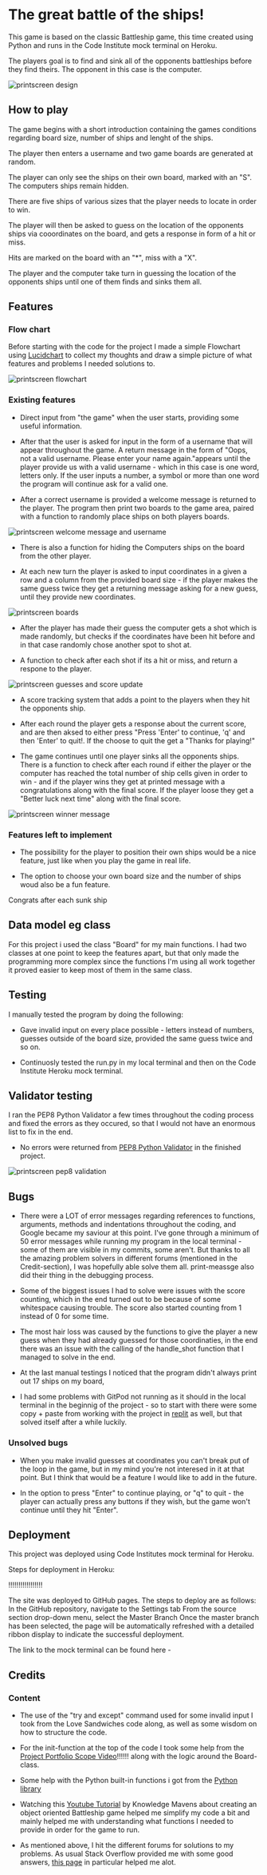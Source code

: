 # The great battle of the ships!
This game is based on the classic Battleship game, this time created using Python and runs in the Code Institute mock terminal on Heroku.

The players goal is to find and sink all of the opponents battleships before they find theirs. The opponent in this case is the computer. 

![printscreen design](assets/images_readme/)


## How to play

The game begins with a short introduction containing the games conditions regarding board size, number of ships and lenght of the ships. 

The player then enters a username and two game boards are generated at random.

The player can only see the ships on their own board, marked with an "S". The computers ships remain hidden. 

There are five ships of various sizes that the player needs to locate in order to win. 

The player will then be asked to guess on the location of the opponents ships via cooordinates on the board, and gets a response in form of a hit or miss.

Hits are marked on the board with an "*", miss with a "X".

The player and the computer take turn in guessing the location of the opponents ships until one of them finds and sinks them all. 


## Features

### Flow chart

Before starting with the code for the project I made a simple Flowchart using [Lucidchart](https://www.lucidchart.com/pages/?) to collect my thoughts and draw a simple picture of what features and problems I needed solutions to. 

![printscreen flowchart](assets/images_readme/flowchart.jpg)

### Existing features

* Direct input from "the game" when the user starts, providing some useful information.

* After that the user is asked for input in the form of a username that will appear throughout the game.
A return message in the form of "Oops, not a valid username. Please enter your name again."appears until the player provide us with a valid username - which in this case is one word, letters only. If the user inputs a number, a symbol or more than one word the program will continue ask for a valid one.

* After a correct username is provided a welcome message is returned to the player. The program then print two boards to the game area, paired with a function to randomly place ships on both players boards.

![printscreen welcome message and username](assets/images_readme/)

* There is also a function for hiding the Computers ships on the board from the other player.

* At each new turn the player is asked to input coordinates in a given a row and a column from the provided board size - if the player makes the same guess twice they get a returning message asking for a new guess, until they provide new coordinates. 

![printscreen boards](assets/images_readme/)

* After the player has made their guess the computer gets a shot which is made randomly, but checks if the coordinates have been hit before and in that case randomly chose another spot to shot at. 

* A function to check after each shot if its a hit or miss, and return a respone to the player.

![printscreen guesses and score update](assets/images_readme/)

* A score tracking system that adds a point to the players when they hit the opponents ship.

* After each round the player gets a response about the current score, and are then aksed to either press "Press 'Enter' to continue, 'q' and then 'Enter' to quit!. If the choose to quit the get a "Thanks for playing!" 

* The game continues until one player sinks all the opponents ships. There is a function to check after each round if either the player or the computer has reached the total number of ship cells given in order to win - and if the player wins they get at printed message with a congratulations along with the final score. If the player loose they get a "Better luck next time" along with the final score.

![printscreen winner message](assets/images_readme/)

### Features left to implement

* The possibility for the player to position their own ships would be a nice feature, just like when you play the game in real life.

* The option to choose your own board size and the number of ships woud also be a fun feature.  

Congrats after each sunk ship


## Data model eg class

For this project i used the class "Board" for my main functions. I had two classes at one point to keep the features apart, but that only made the programming more complex since the functions I'm using all work together it proved easier to keep most of them in the same class. 


## Testing

I manually tested the program by doing the following:
* Gave invalid input on every place possible - letters instead of numbers, guesses outside of the board size, provided the same guess twice and so on.

* Continuosly tested the run.py in my local terminal and then on the Code Institute Heroku mock terminal.


## Validator testing

I ran the PEP8 Python Validator a few times throughout the coding process and fixed the errors as they occured, so that I would not have an enormous list to fix in the end.
* No errors were returned from [PEP8 Python Validator](https://pep8ci.herokuapp.com/) in the finished project.

![printscreen pep8 validation](assets/images_readme/pep8_validator.jpg)


## Bugs 

* There were a LOT of error messages regarding references to functions, arguments, methods and indentations throughout the coding, and Google became my saviour at this point. I've gone through a minimum of 50 error messages while running my program in the local terminal - some of them are visible in my commits, some aren't. But thanks to all the amazing problem solvers in different forums (mentioned in the Credit-section), I was hopefully able solve them all. print-meassge also did their thing in the debugging process.

* Some of the biggest issues I had to solve were issues with the score counting, which in the end turned out to be because of some whitespace causing trouble. The score also started counting from 1 instead of 0 for some time. 

* The most hair loss was caused by the functions to give the player a new guess when they had already guessed for those coordinaties, in the end there was an issue with the calling of the handle_shot function that I managed to solve in the end.

* At the last manual testings I noticed that the program didn't always print out 17 ships on my board,

* I had some problems with GitPod not running as it should in the local terminal in the beginnig of the project - so to start with there were some copy + paste from working with the project in [replit](https://replit.com/) as well, but that solved itself after a while luckily. 


### Unsolved bugs

* When you make invalid guesses at coordinates you can't break put of the loop in the game, but in my mind you're not interesed in it at that point. But I think that would be a feature I would like to add in the future. 

* In the option to press "Enter" to continue playing, or "q" to quit - the player can actually press any buttons if they wish, but the game won't continue until they hit "Enter". 


## Deployment

This project was deployed using Code Institutes mock terminal for Heroku.

Steps for deployment in Heroku:

!!!!!!!!!!!!!!!!!

The site was deployed to GitHub pages. The steps to deploy are as follows:
In the GitHub repository, navigate to the Settings tab
From the source section drop-down menu, select the Master Branch
Once the master branch has been selected, the page will be automatically refreshed with a detailed ribbon display to indicate the successful deployment.

The link to the mock terminal can be found here - 


## Credits

### Content

* The use of the "try and except" command used for some invalid input I took from the Love Sandwiches code along, as well as some wisdom on how to structure the code.

* For the init-function at the top of the code I took some help from the [Project Portfolio Scope Video](!!!!!!!)!!!!!! along with the logic around the Board-class.

* Some help with the Python built-in functions i got from the [Python library](https://docs.python.org/3/library/functions.html)

* Watching this [Youtube Tutorial](https://www.youtube.com/watch?v=alJH_c9t4zw) by Knowledge Mavens about creating an object oriented Battleship game helped me simplify my code a bit and mainly helped me with understanding what functions I needed to provide in order for the game to run. 

* As mentioned above, I hit the different forums for solutions to my problems. As usual Stack Overflow provided me with some good answers, [this page](https://stackoverflow.com/questions/77575338/battleship-project-with-python) in particular helped me alot. 


